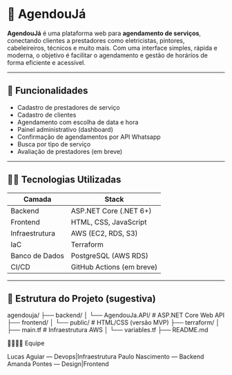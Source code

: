# 📅 AgendouJá

**AgendouJá** é uma plataforma web para **agendamento de serviços**, conectando clientes a prestadores como eletricistas, pintores, cabeleireiros, técnicos e muito mais. Com uma interface simples, rápida e moderna, o objetivo é facilitar o agendamento e gestão de horários de forma eficiente e acessível.

---

## 🚀 Funcionalidades

- Cadastro de prestadores de serviço
- Cadastro de clientes
- Agendamento com escolha de data e hora
- Painel administrativo (dashboard)
- Confirmação de agendamentos por API Whatsapp
- Busca por tipo de serviço
- Avaliação de prestadores (em breve)

---

## 🧑‍💻 Tecnologias Utilizadas

| Camada         | Stack                         |
|----------------|-------------------------------|
| Backend        | ASP.NET Core (.NET 6+)        |
| Frontend       | HTML, CSS, JavaScript         |
| Infraestrutura | AWS (EC2, RDS, S3)            |
| IaC            | Terraform                     |
| Banco de Dados | PostgreSQL (AWS RDS)          |
| CI/CD          | GitHub Actions (em breve)     |

---

## 📁 Estrutura do Projeto (sugestiva)

agendouja/
├── backend/
│ └── AgendouJa.API/ # ASP.NET Core Web API
├── frontend/
│ └── public/ # HTML/CSS (versão MVP)
├── terraform/
│ ├── main.tf # Infraestrutura AWS
│ └── variables.tf
├── README.md


👨‍👩‍👧‍👦 Equipe

Lucas Aguiar — Devops|Infraestrutura
Paulo Nascimento — Backend
Amanda Pontes — Design|Frontend
